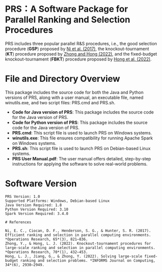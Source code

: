 # PRS：A Software Package for Parallel Ranking and Selection Procedures


PRS includes three popular parallel R&S procedures, i.e., the good selection procedure (**GSP**) proposed by [ Ni et al. (2017)](https://doi.org/10.1287/opre.2016.1577), the knockout-tournament (**KT**) procedure proposed by [ Zhong and Hong (2022)](https://doi.org/10.1287/opre.2020.2065), and the fixed-budget knockout-tournament (**FBKT**) procedure proposed by [ Hong et al. (2022)](https://doi.org/10.1287/ijoc.2022.1221).

# File and Directory Overview

This package includes the source code for both the Java and Python versions of PRS, along with a user manual, an executable file, named winutils.exe, and two script files: PRS.cmd and PRS.sh.
- **Code for Java version of PRS**: This package includes the source code for the Java version of PRS.
- **Code for Python version of PRS**: This package includes the source code for the Java version of PRS.
- **PRS.cmd**: This script file is used to launch PRS on Windows systems.
- **winutils.exe**: This file ensures compatibility for running Apache Spark on Windows systems.
- **PRS.sh**: This script file is used to launch PRS on Debian-based Linux systems.
- **PRS User Manual.pdf**: The user manual offers detailed, step-by-step instructions for applying the software to solve real-world problems.

# Software Version

```plaintext
PRS Version: 1.0
Supported Platforms: Windows, Debian-based Linux
Java Version Required: 1.8
Python Version Required: 3.10
Spark Version Required: 3.4.0

# References

Ni, E. C., Ciocan, D. F., Henderson, S. G., & Hunter, S. R. (2017). Efficient ranking and selection in parallel computing environments. *Operations Research, 65*(3), 821–836.  
Zhong, Y., & Hong, L. J. (2022). Knockout-tournament procedures for large-scale ranking and selection in parallel computing environments. *Operations Research, 70*(1), 432–453.  
Hong, L. J., Jiang, G., & Zhong, Y. (2022). Solving large-scale fixed-budget ranking and selection problems. *INFORMS Journal on Computing, 34*(6), 2930–2949.  
